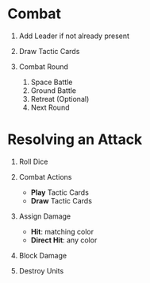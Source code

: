 # Combat

1. Add Leader if not already present

2. Draw Tactic Cards

3. Combat Round

   1. Space Battle
   2. Ground Battle
   3. Retreat (Optional)
   4. Next Round

# Resolving an Attack

1. Roll Dice

2. Combat Actions

   - **Play** Tactic Cards
   - **Draw** Tactic Cards

3. Assign Damage

   - **Hit**: matching color
   - **Direct Hit**: any color

4. Block Damage

5. Destroy Units
